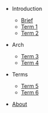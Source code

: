 - Introduction
  - [Brief]()
  - [Term 1](/t1)
  - [Term 2](/t2)

- Arch
  - [Term 3](/t3)
  - [Term 4](/t4)

- Terms
  - [Term 5](/t5)
  - [Term 6](/t6)
 
- [About](/about.md)


